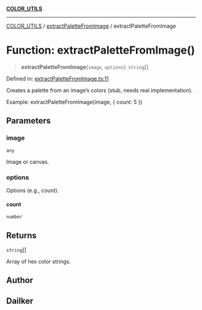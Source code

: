 [**COLOR_UTILS**](../../README.md)

***

[COLOR_UTILS](../../README.md) / [extractPaletteFromImage](../README.md) / extractPaletteFromImage

# Function: extractPaletteFromImage()

> **extractPaletteFromImage**(`image`, `options`): `string`[]

Defined in: [extractPaletteFromImage.ts:11](https://github.com/dailker/everyutil/blob/febb9ddd747c27fb11272f2ad88aedb1ae4d7cba/src/color/extractPaletteFromImage.ts#L11)

Creates a palette from an image’s colors (stub, needs real implementation).

Example: extractPaletteFromImage(image, { count: 5 })

## Parameters

### image

`any`

Image or canvas.

### options

Options (e.g., count).

#### count

`number`

## Returns

`string`[]

Array of hex color strings.

## Author

## Dailker
